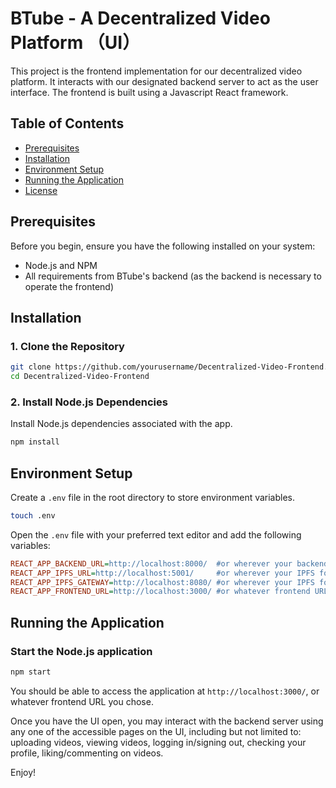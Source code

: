 # BTube - A Decentralized Video Platform （UI）

This project is the frontend implementation for our decentralized video platform. It interacts with our designated backend server to act as the user interface. The frontend is built using a Javascript React framework.

## Table of Contents
- [Prerequisites](#prerequisites)
- [Installation](#installation)
- [Environment Setup](#environment-setup)
- [Running the Application](#running-the-application)
- [License](#license)

## Prerequisites

Before you begin, ensure you have the following installed on your system:

- Node.js and NPM
- All requirements from BTube's backend (as the backend is necessary to operate the frontend)

## Installation

### 1. Clone the Repository
```bash
git clone https://github.com/yourusername/Decentralized-Video-Frontend.git
cd Decentralized-Video-Frontend
```

### 2. Install Node.js Dependencies
Install Node.js dependencies associated with the app.
```bash
npm install
```

## Environment Setup

Create a `.env` file in the root directory to store environment variables.
```bash
touch .env
```
Open the `.env` file with your preferred text editor and add the following variables:

```ini
REACT_APP_BACKEND_URL=http://localhost:8000/  #or wherever your backend server was deployed
REACT_APP_IPFS_URL=http://localhost:5001/     #or wherever your IPFS for the backend server was deployed
REACT_APP_IPFS_GATEWAY=http://localhost:8080/ #or wherever your IPFS for the backend server was deployed
REACT_APP_FRONTEND_URL=http://localhost:3000/ #or whatever frontend URL you desire
```

## Running the Application

### Start the Node.js application
```bash
npm start
```

You should be able to access the application at `http://localhost:3000/`, or whatever frontend URL you chose.

Once you have the UI open, you may interact with the backend server using any one of the accessible pages on the UI, including but not limited to: uploading videos, viewing videos, logging in/signing out, checking your profile, liking/commenting on videos.

Enjoy!